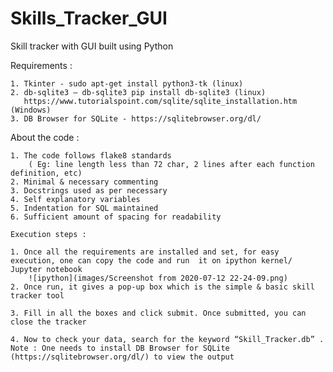 # Skills_Tracker_GUI
Skill tracker with GUI built using Python


Requirements : 

    1. Tkinter - sudo apt-get install python3-tk (linux)
    2. db-sqlite3 – db-sqlite3 pip install db-sqlite3 (linux)
       https://www.tutorialspoint.com/sqlite/sqlite_installation.htm (Windows)
    3. DB Browser for SQLite - https://sqlitebrowser.org/dl/

About the code :

    1. The code follows flake8 standards 
		( Eg: line length less than 72 char, 2 lines after each function definition, etc)
    2. Minimal & necessary commenting
    3. Docstrings used as per necessary
    4. Self explanatory variables
    5. Indentation for SQL maintained
    6. Sufficient amount of spacing for readability
    
    Execution steps :

    1. Once all the requirements are installed and set, for easy execution, one can copy the code and run  it on ipython kernel/ Jupyter notebook
    	![ipython](images/Screenshot from 2020-07-12 22-24-09.png)
    2. Once run, it gives a pop-up box which is the simple & basic skill tracker tool 
    
    3. Fill in all the boxes and click submit. Once submitted, you can close the tracker

    4. Now to check your data, search for the keyword “Skill_Tracker.db” .
    Note : One needs to install DB Browser for SQLite (https://sqlitebrowser.org/dl/) to view the output

    
    
